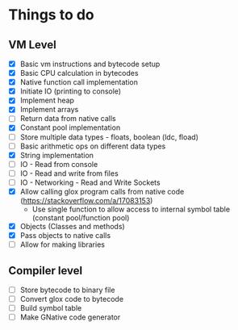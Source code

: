 # Things to do

## VM Level
- [x] Basic vm instructions and bytecode setup
- [x] Basic CPU calculation in bytecodes
- [x] Native function call implementation
- [x] Initiate IO (printing to console)
- [x] Implement heap
- [x] Implement arrays
- [ ] Return data from native calls
- [x] Constant pool implementation
- [ ] Store multiple data types - floats, boolean (ldc, fload)
- [ ] Basic arithmetic ops on different data types
- [x] String implementation
- [ ] IO - Read from console
- [ ] IO - Read and write from files
- [ ] IO - Networking - Read and Write Sockets
- [x] Allow calling glox program calls from native code (https://stackoverflow.com/a/17083153)
  - Use single function to allow access to internal symbol table (constant pool/function pool)
- [x] Objects (Classes and methods)
- [x] Pass objects to native calls
- [ ] Allow for making libraries

## Compiler level
- [ ] Store bytecode to binary file
- [ ] Convert glox code to bytecode
- [ ] Build symbol table
- [ ] Make GNative code generator
